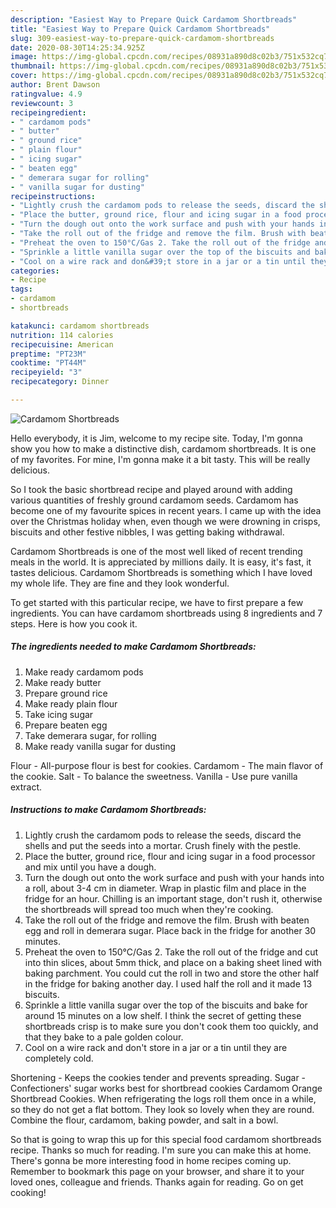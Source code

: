 ```yaml
---
description: "Easiest Way to Prepare Quick Cardamom Shortbreads"
title: "Easiest Way to Prepare Quick Cardamom Shortbreads"
slug: 309-easiest-way-to-prepare-quick-cardamom-shortbreads
date: 2020-08-30T14:25:34.925Z
image: https://img-global.cpcdn.com/recipes/08931a890d8c02b3/751x532cq70/cardamom-shortbreads-recipe-main-photo.jpg
thumbnail: https://img-global.cpcdn.com/recipes/08931a890d8c02b3/751x532cq70/cardamom-shortbreads-recipe-main-photo.jpg
cover: https://img-global.cpcdn.com/recipes/08931a890d8c02b3/751x532cq70/cardamom-shortbreads-recipe-main-photo.jpg
author: Brent Dawson
ratingvalue: 4.9
reviewcount: 3
recipeingredient:
- " cardamom pods"
- " butter"
- " ground rice"
- " plain flour"
- " icing sugar"
- " beaten egg"
- " demerara sugar for rolling"
- " vanilla sugar for dusting"
recipeinstructions:
- "Lightly crush the cardamom pods to release the seeds, discard the shells and put the seeds into a mortar. Crush finely with the pestle."
- "Place the butter, ground rice, flour and icing sugar in a food processor and mix until you have a dough."
- "Turn the dough out onto the work surface and push with your hands into a roll, about 3-4 cm in diameter. Wrap in plastic film and place in the fridge for an hour. Chilling is an important stage, don&#39;t rush it, otherwise the shortbreads will spread too much when they&#39;re cooking."
- "Take the roll out of the fridge and remove the film. Brush with beaten egg and roll in demerara sugar. Place back in the fridge for another 30 minutes."
- "Preheat the oven to 150°C/Gas 2. Take the roll out of the fridge and cut into thin slices, about 5mm thick, and place on a baking sheet lined with baking parchment. You could cut the roll in two and store the other half in the fridge for baking another day. I used half the roll and it made 13 biscuits."
- "Sprinkle a little vanilla sugar over the top of the biscuits and bake for around 15 minutes on a low shelf. I think the secret of getting these shortbreads crisp is to make sure you don&#39;t cook them too quickly, and that they bake to a pale golden colour."
- "Cool on a wire rack and don&#39;t store in a jar or a tin until they are completely cold."
categories:
- Recipe
tags:
- cardamom
- shortbreads

katakunci: cardamom shortbreads 
nutrition: 114 calories
recipecuisine: American
preptime: "PT23M"
cooktime: "PT44M"
recipeyield: "3"
recipecategory: Dinner

---
```



![Cardamom Shortbreads](https://img-global.cpcdn.com/recipes/08931a890d8c02b3/751x532cq70/cardamom-shortbreads-recipe-main-photo.jpg)

Hello everybody, it is Jim, welcome to my recipe site. Today, I'm gonna show you how to make a distinctive dish, cardamom shortbreads. It is one of my favorites. For mine, I'm gonna make it a bit tasty. This will be really delicious.

So I took the basic shortbread recipe and played around with adding various quantities of freshly ground cardamom seeds. Cardamom has become one of my favourite spices in recent years. I came up with the idea over the Christmas holiday when, even though we were drowning in crisps, biscuits and other festive nibbles, I was getting baking withdrawal.

Cardamom Shortbreads is one of the most well liked of recent trending meals in the world. It is appreciated by millions daily. It is easy, it's fast, it tastes delicious. Cardamom Shortbreads is something which I have loved my whole life. They are fine and they look wonderful.


To get started with this particular recipe, we have to first prepare a few ingredients. You can have cardamom shortbreads using 8 ingredients and 7 steps. Here is how you cook it.

<!--inarticleads1-->

##### The ingredients needed to make Cardamom Shortbreads:

1. Make ready  cardamom pods
1. Make ready  butter
1. Prepare  ground rice
1. Make ready  plain flour
1. Take  icing sugar
1. Prepare  beaten egg
1. Take  demerara sugar, for rolling
1. Make ready  vanilla sugar for dusting


Flour - All-purpose flour is best for cookies. Cardamom - The main flavor of the cookie. Salt - To balance the sweetness. Vanilla - Use pure vanilla extract. 

<!--inarticleads2-->

##### Instructions to make Cardamom Shortbreads:

1. Lightly crush the cardamom pods to release the seeds, discard the shells and put the seeds into a mortar. Crush finely with the pestle.
1. Place the butter, ground rice, flour and icing sugar in a food processor and mix until you have a dough.
1. Turn the dough out onto the work surface and push with your hands into a roll, about 3-4 cm in diameter. Wrap in plastic film and place in the fridge for an hour. Chilling is an important stage, don&#39;t rush it, otherwise the shortbreads will spread too much when they&#39;re cooking.
1. Take the roll out of the fridge and remove the film. Brush with beaten egg and roll in demerara sugar. Place back in the fridge for another 30 minutes.
1. Preheat the oven to 150°C/Gas 2. Take the roll out of the fridge and cut into thin slices, about 5mm thick, and place on a baking sheet lined with baking parchment. You could cut the roll in two and store the other half in the fridge for baking another day. I used half the roll and it made 13 biscuits.
1. Sprinkle a little vanilla sugar over the top of the biscuits and bake for around 15 minutes on a low shelf. I think the secret of getting these shortbreads crisp is to make sure you don&#39;t cook them too quickly, and that they bake to a pale golden colour.
1. Cool on a wire rack and don&#39;t store in a jar or a tin until they are completely cold.


Shortening - Keeps the cookies tender and prevents spreading. Sugar - Confectioners&#39; sugar works best for shortbread cookies Cardamom Orange Shortbread Cookies. When refrigerating the logs roll them once in a while, so they do not get a flat bottom. They look so lovely when they are round. Combine the flour, cardamom, baking powder, and salt in a bowl. 

So that is going to wrap this up for this special food cardamom shortbreads recipe. Thanks so much for reading. I'm sure you can make this at home. There's gonna be more interesting food in home recipes coming up. Remember to bookmark this page on your browser, and share it to your loved ones, colleague and friends. Thanks again for reading. Go on get cooking!
